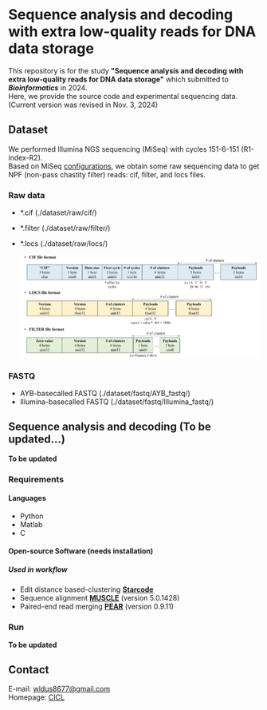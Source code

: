 # Sequence analysis and decoding with extra low-quality reads for DNA data storage
This repository is for the study **"Sequence analysis and decoding with extra low-quality reads for DNA data storage"** which submitted to **_Bioinformatics_** in 2024.  
Here, we provide the source code and experimental sequencing data.  
(Current version was revised in Nov. 3, 2024)  

## Dataset
We performed Illumina NGS sequencing (MiSeq) with cycles 151-6-151 (R1-index-R2).  
Based on MiSeq [configurations](https://support.illumina.com/downloads/miseq-product-documentation.html), we obtain some raw sequencing data to get NPF (non-pass chastity filter) reads: cif, filter, and locs files.    

### Raw data
- *.cif (./dataset/raw/cif/)
- *.filter (./dataset/raw/filter/)
- *.locs (./dataset/raw/locs/)
  
  ![raw_format](./img/raw_format.png)

### FASTQ 
- AYB-basecalled FASTQ (./dataset/fastq/AYB_fastq/)
- Illumina-basecalled FASTQ (./dataset/fastq/Illumina_fastq/)

## Sequence analysis and decoding (To be updated...)
<!-- Proposed sequence analysis workflow is as shown in below figure. 
![workflow](./img/workflow.png)-->
**To be updated**

### Requirements
#### Languages
- Python  
- Matlab  
- C  

#### Open-source Software (needs installation)
##### Used in workflow
- Edit distance based-clustering **[Starcode](https://github.com/gui11aume/starcode)**
- Sequence alignment **[MUSCLE](https://github.com/rcedgar/muscle)** (version 5.0.1428)
- Paired-end read merging **[PEAR](https://github.com/tseemann/PEAR)** (version 0.9.11)

### Run
**To be updated**

## Contact
E-mail: wldus8677@gmail.com  
Homepage: [CICL](http://cctl.jnu.ac.kr/)  